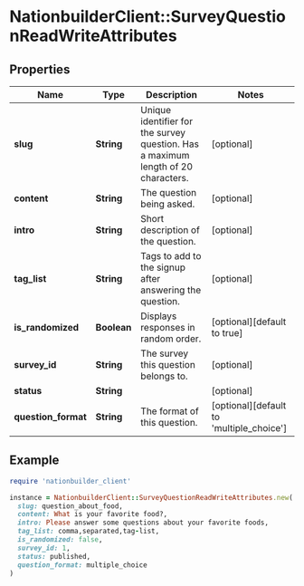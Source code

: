 # NationbuilderClient::SurveyQuestionReadWriteAttributes

## Properties

| Name | Type | Description | Notes |
| ---- | ---- | ----------- | ----- |
| **slug** | **String** | Unique identifier for the survey question. Has a maximum length of 20 characters. | [optional] |
| **content** | **String** | The question being asked. | [optional] |
| **intro** | **String** | Short description of the question. | [optional] |
| **tag_list** | **String** | Tags to add to the signup after answering the question. | [optional] |
| **is_randomized** | **Boolean** | Displays responses in random order. | [optional][default to true] |
| **survey_id** | **String** | The survey this question belongs to. | [optional] |
| **status** | **String** |  | [optional] |
| **question_format** | **String** | The format of this question. | [optional][default to &#39;multiple_choice&#39;] |

## Example

```ruby
require 'nationbuilder_client'

instance = NationbuilderClient::SurveyQuestionReadWriteAttributes.new(
  slug: question_about_food,
  content: What is your favorite food?,
  intro: Please answer some questions about your favorite foods,
  tag_list: comma,separated,tag-list,
  is_randomized: false,
  survey_id: 1,
  status: published,
  question_format: multiple_choice
)
```

